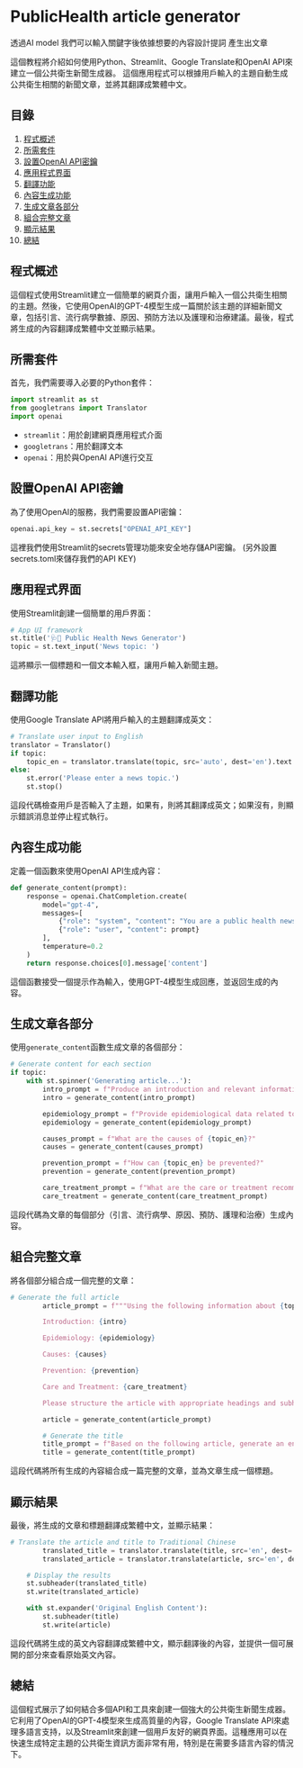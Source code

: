 # PublicHealth article generator
透過AI model 我們可以輸入關鍵字後依據想要的內容設計提詞 產生出文章 

這個教程將介紹如何使用Python、Streamlit、Google Translate和OpenAI API來建立一個公共衛生新聞生成器。
這個應用程式可以根據用戶輸入的主題自動生成公共衛生相關的新聞文章，並將其翻譯成繁體中文。

## 目錄
1. [程式概述](#程式概述)
2. [所需套件](#所需套件)
3. [設置OpenAI API密鑰](#設置OpenAI-API密鑰)
4. [應用程式界面](#應用程式界面)
5. [翻譯功能](#翻譯功能)
6. [內容生成功能](#內容生成功能)
7. [生成文章各部分](#生成文章各部分)
8. [組合完整文章](#組合完整文章)
9. [顯示結果](#顯示結果)
10. [總結](#總結)

## 程式概述

這個程式使用Streamlit建立一個簡單的網頁介面，讓用戶輸入一個公共衛生相關的主題。然後，它使用OpenAI的GPT-4模型生成一篇關於該主題的詳細新聞文章，包括引言、流行病學數據、原因、預防方法以及護理和治療建議。最後，程式將生成的內容翻譯成繁體中文並顯示結果。

## 所需套件

首先，我們需要導入必要的Python套件：

```python
import streamlit as st
from googletrans import Translator
import openai
```

- `streamlit`：用於創建網頁應用程式介面
- `googletrans`：用於翻譯文本
- `openai`：用於與OpenAI API進行交互

## 設置OpenAI API密鑰

為了使用OpenAI的服務，我們需要設置API密鑰：

```python
openai.api_key = st.secrets["OPENAI_API_KEY"]
```

這裡我們使用Streamlit的secrets管理功能來安全地存儲API密鑰。
(另外設置secrets.toml來儲存我們的API KEY)

## 應用程式界面

使用Streamlit創建一個簡單的用戶界面：

```python
# App UI framework
st.title('🩺📰 Public Health News Generator')
topic = st.text_input('News topic: ')
```

這將顯示一個標題和一個文本輸入框，讓用戶輸入新聞主題。

## 翻譯功能

使用Google Translate API將用戶輸入的主題翻譯成英文：

```python
# Translate user input to English
translator = Translator()
if topic:
    topic_en = translator.translate(topic, src='auto', dest='en').text
else:
    st.error('Please enter a news topic.')
    st.stop()
```

這段代碼檢查用戶是否輸入了主題，如果有，則將其翻譯成英文；如果沒有，則顯示錯誤消息並停止程式執行。

## 內容生成功能

定義一個函數來使用OpenAI API生成內容：

```python
def generate_content(prompt):
    response = openai.ChatCompletion.create(
        model="gpt-4",
        messages=[
            {"role": "system", "content": "You are a public health news expert."},
            {"role": "user", "content": prompt}
        ],
        temperature=0.2
    )
    return response.choices[0].message['content']
```

這個函數接受一個提示作為輸入，使用GPT-4模型生成回應，並返回生成的內容。

## 生成文章各部分

使用`generate_content`函數生成文章的各個部分：

```python
# Generate content for each section
if topic:
    with st.spinner('Generating article...'):
        intro_prompt = f"Produce an introduction and relevant information for a news article about {topic_en}. The content must be professional, based on scientific evidence, completely free of fabricated false content, and detailed, clear, and illustrated with examples."
        intro = generate_content(intro_prompt)

        epidemiology_prompt = f"Provide epidemiological data related to {topic_en}:"
        epidemiology = generate_content(epidemiology_prompt)

        causes_prompt = f"What are the causes of {topic_en}?"
        causes = generate_content(causes_prompt)

        prevention_prompt = f"How can {topic_en} be prevented?"
        prevention = generate_content(prevention_prompt)

        care_treatment_prompt = f"What are the care or treatment recommendations for {topic_en}?"
        care_treatment = generate_content(care_treatment_prompt)
```

這段代碼為文章的每個部分（引言、流行病學、原因、預防、護理和治療）生成內容。

## 組合完整文章

將各個部分組合成一個完整的文章：

```python
# Generate the full article
        article_prompt = f"""Using the following information about {topic_en}, please organize and write a comprehensive, well-structured article. Include all the important points but ensure the article flows naturally:

        Introduction: {intro}

        Epidemiology: {epidemiology}

        Causes: {causes}

        Prevention: {prevention}

        Care and Treatment: {care_treatment}

        Please structure the article with appropriate headings and subheadings. End the article with a conclusion that summarizes the key points. After the conclusion, provide a list of references to reliable sources used in the article."""

        article = generate_content(article_prompt)

        # Generate the title
        title_prompt = f"Based on the following article, generate an engaging and informative title:\n\n{article}"
        title = generate_content(title_prompt)
```

這段代碼將所有生成的內容組合成一篇完整的文章，並為文章生成一個標題。

## 顯示結果

最後，將生成的文章和標題翻譯成繁體中文，並顯示結果：

```python
# Translate the article and title to Traditional Chinese
        translated_title = translator.translate(title, src='en', dest='zh-tw').text
        translated_article = translator.translate(article, src='en', dest='zh-tw').text

    # Display the results
    st.subheader(translated_title)
    st.write(translated_article)

    with st.expander('Original English Content'):
        st.subheader(title)
        st.write(article)
```

這段代碼將生成的英文內容翻譯成繁體中文，顯示翻譯後的內容，並提供一個可展開的部分來查看原始英文內容。

## 總結

這個程式展示了如何結合多個API和工具來創建一個強大的公共衛生新聞生成器。它利用了OpenAI的GPT-4模型來生成高質量的內容，Google Translate API來處理多語言支持，以及Streamlit來創建一個用戶友好的網頁界面。這種應用可以在快速生成特定主題的公共衛生資訊方面非常有用，特別是在需要多語言內容的情況下。
